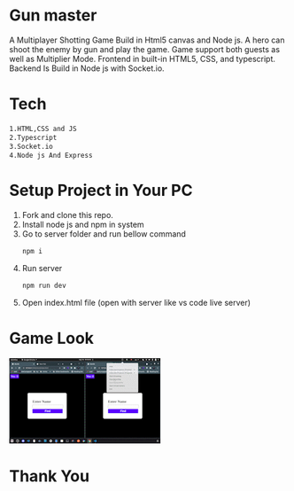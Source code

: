 # Gun master

A Multiplayer Shotting Game Build in Html5 canvas and Node js. A hero can shoot the enemy by gun and play the game. Game support both guests as well as Multiplier Mode. Frontend in built-in HTML5, CSS, and typescript. Backend Is Build in Node js with Socket.io.
# Tech
    1.HTML,CSS and JS
    2.Typescript
    3.Socket.io
    4.Node js And Express

# Setup Project in Your PC

1. Fork and clone this repo.
2. Install node js and npm in system
3. Go to server folder and run bellow command
    ```bash
    npm i
    ```
4. Run server
    ```bash
    npm run dev
    ```
5. Open index.html file (open with server like vs code live server)


# Game Look
![Video](/media/video.gif)

# Thank You